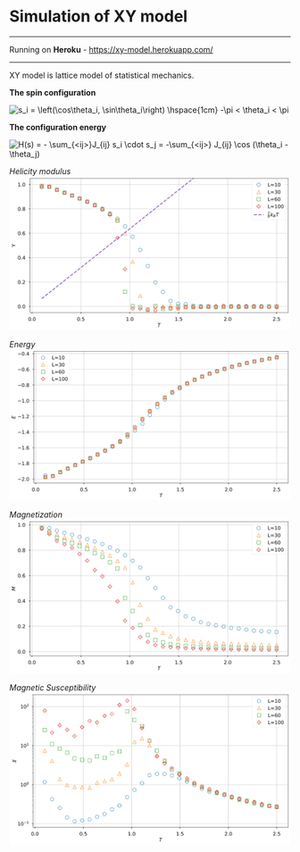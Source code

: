 # Simulation of XY model

***
Running on **Heroku** - https://xy-model.herokuapp.com/

***
XY model is lattice model of statistical mechanics. 

**The spin configuration**

<img src="https://latex.codecogs.com/svg.latex?s_i&space;=&space;\left(\cos\theta_i,&space;\sin\theta_i\right)&space;\hspace{1cm}&space;-\pi&space;<&space;\theta_i&space;<&space;\pi" title="s_i = \left(\cos\theta_i, \sin\theta_i\right) \hspace{1cm} -\pi < \theta_i < \pi" />

**The configuration energy**

<img src="https://latex.codecogs.com/svg.latex?H(s)&space;=&space;-&space;\sum_{<ij>}J_{ij}&space;s_i&space;\cdot&space;s_j&space;=&space;-\sum_{<ij>}&space;J_{ij}&space;\cos&space;(\theta_i&space;-&space;\theta_j)" title="H(s) = - \sum_{<ij>}J_{ij} s_i \cdot s_j = -\sum_{<ij>} J_{ij} \cos (\theta_i - \theta_j)" />

*Helicity modulus*
![hel](plotting/plots/cold_start/Helicity_cold_v2.png)

*Energy*
![energy](plotting/plots/cold_start/Energia_cold_v2.png)

*Magnetization*
![mag](plotting/plots/cold_start/Magn_cold_v2.png)

*Magnetic Susceptibility*
![sus](plotting/plots/cold_start/Chi_cold_v2.png)
